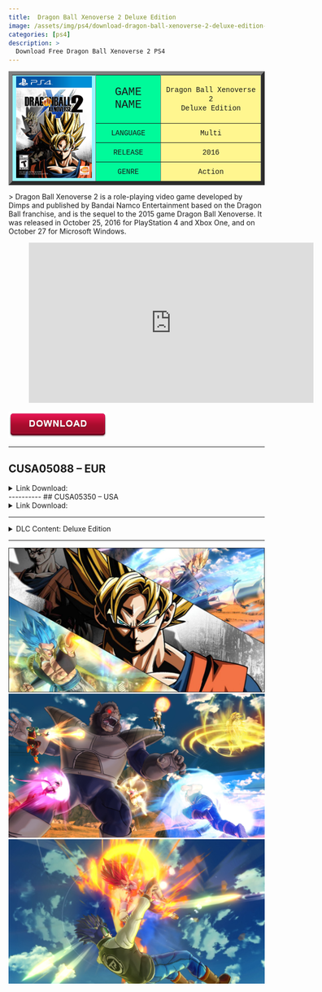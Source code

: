 ```yaml
---
title:  Dragon Ball Xenoverse 2 Deluxe Edition
image: /assets/img/ps4/download-dragon-ball-xenoverse-2-deluxe-edition-1.jpeg
categories: [ps4]
description: >
  Download Free Dragon Ball Xenoverse 2 PS4
---
```


<table border="7">
<tr>
<td rowspan="7" bgcolor="#98F5FF">
<div style="text-align: center;"><img src="/assets/img/ps4/download-dragon-ball-xenoverse-2-deluxe-edition-1.jpeg" alt="" width="165" height="200"></div>
</td>
</tr>
<tr>
<td bgcolor="#00FA9A">
<div style="text-align: center;"><span style="font-family: Courier New, Courier, monospace; font-weight: normal; font-size: 22px">GAME NAME</span></div>
</td>
<td bgcolor="#FFF68F">
<div style="text-align: center;"><span style="font-family: Courier New, Courier, monospace;">Dragon Ball Xenoverse 2 </span></div>
<div style="text-align: center;"><span style="font-family: Courier New, Courier, monospace;">Deluxe Edition</span></div>
</td>
</tr>
<tr>
<td bgcolor="#00FA9A">
<div style="text-align: center;"><span style="font-family: Courier New, Courier, monospace; font-weight: normal;">LANGUAGE</span></div>
</td>
<td bgcolor="#FFF68F">
<div style="text-align: center;"><span style="font-family: Courier New, Courier, monospace;">Multi</span></div>
</td>
</tr>
<tr>
<td bgcolor="#00FA9A">
<div style="text-align: center;"><span style="font-family: Courier New, Courier, monospace; font-weight: normal;">RELEASE</span></div>
</td>
<td bgcolor="#FFF68F">
<div style="text-align: center;"><span style="font-family: Courier New, Courier, monospace;">2016</span></div>
</td>
</tr>
<tr>
<td bgcolor="#00FA9A">
<div style="text-align: center;"><span style="font-family: Courier New, Courier, monospace; font-weight: normal;">GENRE</span></div>
</td>
<td bgcolor="#FFF68F">
<div style="text-align: center;"><span style="font-family: Courier New, Courier, monospace;">Action</span></div>
</td>
</tr>
</table>
 > Dragon Ball Xenoverse 2 is a role-playing video game developed by Dimps and published by Bandai Namco Entertainment based on the Dragon Ball franchise, and is the sequel to the 2015 game Dragon Ball Xenoverse. It was released in October 25, 2016 for PlayStation 4 and Xbox One, and on October 27 for Microsoft Windows.  

<!-- blank line -->
<figure class="video_container">
  <iframe src="https://www.youtube.com/embed/R7B7ZvcrOXQ" width="560" height="315" frameborder="0" allowfullscreen="true"> </iframe>
</figure>
<!-- blank line -->


![Download Games PS4](/assets/img/download.png)

----------
## CUSA05088 – EUR

<details markdown=block>
<summary markdown=span>Link Download:</summary>
Note: Game for PS4 – not use PS3    
CUSA05088 – EUR  
Thank @Opoisso893/Golemnight  
Note : Link Zippy only use with [Jdownload2](https://ouo.io/rG8tH2){:target="_blank"}  
Game : [Lets]() – [Zippy](https://ouo.io/1KqwzGH){:target="_blank"} – [1File](https://ouo.io/EB5Adu){:target="_blank"}  
Update 1.25 : [Lets]() – [Zippy](https://ouo.io/KqNdI6){:target="_blank"} – [1File](https://ouo.io/raQRwu0){:target="_blank"}    
All DLC Deluxe : [Lets]() – [Zippy](https://ouo.io/XbzXPm){:target="_blank"} – [1File](https://ouo.io/tK7Bbc){:target="_blank"}      
Password: downloadgameps3.com.
</details>  
----------
## CUSA05350 – USA

<details markdown=block>
<summary markdown=span>Link Download:</summary>
Note: Game for PS4 – not use PS3    
CUSA05350 – USA
Thank @PuffinMan
Note : Link Zippy only use with [Jdownload2](https://ouo.io/rG8tH2){:target="_blank"}  
Game : [Lets]() – [Zippy](https://ouo.io/DOvdFlc){:target="_blank"} – [1File](https://ouo.io/T2yYJn){:target="_blank"} – [1File (Multi)](https://ouo.io/0FW35T){:target="_blank"}    
Update 1.21 : [Lets]() – [Zippy](https://ouo.io/GRradX){:target="_blank"} – [1File](https://ouo.io/iVi9br){:target="_blank"} – [1File (Multi)](https://ouo.io/r30XPtm){:target="_blank"}    
All DLC Deluxe : [Lets]() – [Zippy](https://ouo.io/a32EIp){:target="_blank"} – [1File](https://ouo.io/0c8Vmua){:target="_blank"}      
Password: downloadgameps3.com  
MD5 Checksum (Base): 6f1c9f67667790f73a76a1b5725d22f6  
MD5 Checksum (Update 1.21): 896af72a9d31378d025bb46428e0af07  
Language: English, French, Spanish, German, Italian, Japanese  
Note: Update v1.21 will only work with the provided Base Game. Repackage to make it work with your own base.  
</details>  

----------
<details markdown=block>
<summary markdown=span>DLC Content: Deluxe Edition</summary>
SUPER PACK 1  

– 2 new playable characters: Cabba (with Super Saiyan transformation) and Frost (Final Form).  
– New master: Hit.  
– 5 new attacks.  
– 3 new Parallel Quests.  
– 2 new costumes.  
– 5 Super Souls.  
– 2 emotes.  

SUPER PACK 2  

– 2 new playable characters: Champa and Vados.  
– New story quests from DRAGON BALL SUPER.  
– 1 Additional Stage.  
– 8 New Attacks.  
– 3 New Costumes.  
– 1 Additional Vehicle, the Space Pod.  
– Super Souls and Emotes.  

SUPER PACK 3  

– 3 Playable Characters: Goku Black Rose, Zamasu, Bojack.  
– 3 New Parallel Quests.  
– 5 Additional Skills.  
– 4 Additional Costumes.  
– 5 Super Souls and 2 Emotes.  

SUPER PACK 4  

– 1 Additional Episode  
– 2 Playable Characters: Fused Zamasu, SSGSS Vegito.  
– 3 New Parallel Quests.  
– 1 Additional Stage.  
– 5 Additional Skills.  
– 4 Additional Costumes.  
– 6 Super Souls.  

EXTRA PACK 1  

– 4 new powerful characters: Dabra, Buu (Gohan absorbed), Tapion and Android 13.  
– New Master: Zamasu.  
– 5 New Parallel Quests.  
– 4 New Costumes.  
– 13 New Skills.  
– 8 New Super Souls.  

EXTRA PACK 2 (Only CUSA05088 – EUR)  

EXTRA PACK 3  

– 2 New Powerful Characters: Kefla and Super Baby 2.  
– 5 New Parallel Quests.  
– 4 New Costumes.  
– 8 New Skills.  
– 2 New Super Souls.  

EXTRA PACK 4  

– 2 New characters: SSGSS Gogeta and Broly (Full Power Super Saiyan).  
– 1 New stage.  
– 5 New Parallel Quests.  
– 8 Additional Skills.  
– 2 Costumes.  
– 15 Super Souls.  

ULTRA PACK 1  

– 3 New characters: Ribrianne, SSGSS Vegeta (Evolved), Vegeta (Super Saiyan God).  
– 5 New Parallel Quests.  
– 10 Additional Skills.  
– 4 Costumes.  
– 8 Super Souls.  

ULTRA PACK 2  

– 2 New characters: Android 21 (DB FighterZ), Majuub.  
– 5 New Parallel Quests.  
– 8 Additional Skills.  
– 5 Costumes/Accessories.  
– 8 Super Souls.  

PRE-ORDER BONUS  

– A playable character: Goku Black from DRAGON BALL SUPER.  
– Rewarded the Tao Pai Pai Stick vehicle.  

FUTURE TRUNKS  

– Early access to the character Future Trunks from DRAGON BALL SUPER.  

MASTERS PACK  

– Get this pack that includes 5 Dragon Ball Masters, including Android 16, Bardock, Cooler, Whis and Future Gohan.  

STEVE AOKI PACK (Only CUSA05088 – EUR)  

ANIME MUSIC PACK 1 (Only CUSA05088 – EUR)  

ANIME MUSIC PACK 2 (Only CUSA05088 – EUR)  

……………………………………  
</details>  

----------
![Download Games PS4](/assets/img/ps4/download-dragon-ball-xenoverse-2-deluxe-edition-2.jpg)  
![Download Games PS4](/assets/img/ps4/download-dragon-ball-xenoverse-2-deluxe-edition-3.jpg)  
![Download Games PS4](/assets/img/ps4/download-dragon-ball-xenoverse-2-deluxe-edition-4.jpg)  
